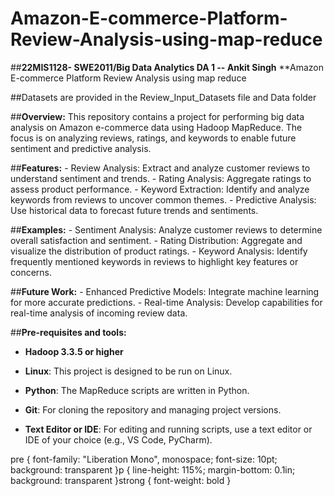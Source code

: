 # Amazon-E-commerce-Platform-Review-Analysis-using-map-reduce
##**22MIS1128- SWE2011/Big Data Analytics DA 1 -- Ankit Singh**
**Amazon E-commerce Platform Review Analysis using map reduce

##Datasets are provided in the Review_Input_Datasets file and Data folder

##**Overview:**
This repository contains a project for performing big data analysis on Amazon e-commerce data using Hadoop MapReduce. The focus is on analyzing reviews, ratings, and keywords to enable future sentiment and predictive analysis.

##**Features:**
    - Review Analysis: Extract and analyze customer reviews to understand sentiment and trends.
    - Rating Analysis: Aggregate ratings to assess product performance.
    - Keyword Extraction: Identify and analyze keywords from reviews to uncover common themes.
    - Predictive Analysis: Use historical data to forecast future trends and sentiments.

##**Examples:**
    - Sentiment Analysis: Analyze customer reviews to determine overall satisfaction and sentiment.
    - Rating Distribution: Aggregate and visualize the distribution of product ratings.
    - Keyword Analysis: Identify frequently mentioned keywords in reviews to highlight key features or concerns.

##**Future Work:**
    - Enhanced Predictive Models: Integrate machine learning for more accurate predictions.
    - Real-time Analysis: Develop capabilities for real-time analysis of incoming review data.

##**Pre-requisites and tools:**

-   **Hadoop 3.3.5 or higher**

-   **Linux**: This project is designed to be run on Linux.

-   **Python**: The MapReduce scripts are written in Python.

-   **Git**: For cloning the repository and managing project versions. 

-   **Text Editor or IDE**: For editing and running scripts, use a text editor or IDE of your choice (e.g., VS Code, PyCharm).

pre { font-family: "Liberation Mono", monospace; font-size: 10pt; background: transparent }p { line-height: 115%; margin-bottom: 0.1in; background: transparent }strong { font-weight: bold }
